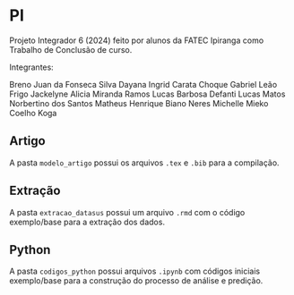 # PI
 Projeto Integrador 6 (2024) feito por alunos da FATEC Ipiranga como Trabalho de Conclusão de curso.

 Integrantes: 

 Breno Juan da Fonseca Silva
 Dayana Ingrid Carata Choque
 Gabriel Leão Frigo
 Jackelyne Alicia Miranda Ramos
 Lucas Barbosa Defanti
 Lucas Matos Norbertino dos Santos
 Matheus Henrique Biano Neres
 Michelle Mieko Coelho Koga

## Artigo

A pasta `modelo_artigo` possui os arquivos `.tex` e `.bib` para a compilação.

## Extração

A pasta `extracao_datasus` possui um arquivo `.rmd` com o código exemplo/base para a extração dos dados.

## Python

A pasta `codigos_python` possui arquivos `.ipynb` com códigos iniciais exemplo/base para a construção do processo de análise e predição.
